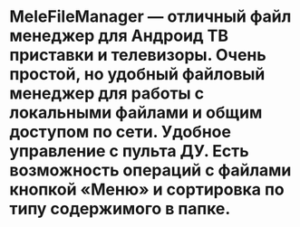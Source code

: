 # MeleFileManager — отличный файл менеджер для Андроид ТВ приставки и телевизоры. Очень простой, но удобный файловый менеджер для работы с локальными файлами и общим доступом по сети. Удобное управление с пульта ДУ. Есть возможность операций с файлами кнопкой «Меню» и сортировка по типу содержимого в папке.
